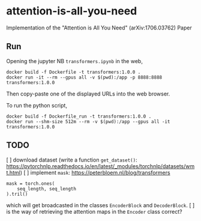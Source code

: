 # attention-is-all-you-need
Implementation of the "Attention is All You Need" (arXiv:1706.03762) Paper

## Run
Opening the jupyter NB `transformers.ipynb` in the web,
```
docker build -f Dockerfile -t transformers:1.0.0 .
docker run -it --rm --gpus all -v $(pwd):/app -p 8888:8888 transformers:1.0.0
```
Then copy-paste one of the displayed URLs into the web browser.

To run the python script,
```
docker build -f Dockerfile_run -t transformers:1.0.0 .
docker run --shm-size 512m --rm -v $(pwd):/app --gpus all -it transformers:1.0.0
```

## TODO
[ ] download dataset (write a function `get_dataset()`: https://pytorchnlp.readthedocs.io/en/latest/_modules/torchnlp/datasets/wmt.html)
[ ] implement `mask`: https://peterbloem.nl/blog/transformers
```
mask = torch.ones(
    seq_length, seq_length
).tril()
```
which will get broadcasted in the classes `EncoderBlock` and `DecoderBlock`.
[ ] is the way of retrieving the attention maps in the `Encoder` class correct?
